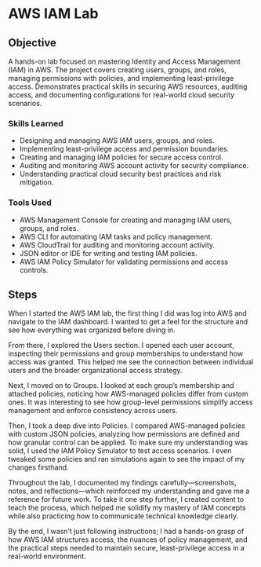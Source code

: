 # AWS IAM Lab

## Objective


A hands-on lab focused on mastering Identity and Access Management (IAM) in AWS. The project covers creating users, groups, and roles, managing permissions with policies, and implementing least-privilege access. Demonstrates practical skills in securing AWS resources, auditing access, and documenting configurations for real-world cloud security scenarios.


### Skills Learned

- Designing and managing AWS IAM users, groups, and roles.
- Implementing least-privilege access and permission boundaries.
- Creating and managing IAM policies for secure access control.
- Auditing and monitoring AWS account activity for security compliance.
- Understanding practical cloud security best practices and risk mitigation.


### Tools Used

- AWS Management Console for creating and managing IAM users, groups, and roles.
- AWS CLI for automating IAM tasks and policy management.
- AWS CloudTrail for auditing and monitoring account activity.
- JSON editor or IDE for writing and testing IAM policies.
- AWS IAM Policy Simulator for validating permissions and access controls.


## Steps
When I started the AWS IAM lab, the first thing I did was log into AWS and navigate to the IAM dashboard. I wanted to get a feel for the structure and see how everything was organized before diving in.

From there, I explored the Users section. I opened each user account, inspecting their permissions and group memberships to understand how access was granted. This helped me see the connection between individual users and the broader organizational access strategy.

Next, I moved on to Groups. I looked at each group’s membership and attached policies, noticing how AWS-managed policies differ from custom ones. It was interesting to see how group-level permissions simplify access management and enforce consistency across users.

Then, I took a deep dive into Policies. I compared AWS-managed policies with custom JSON policies, analyzing how permissions are defined and how granular control can be applied. To make sure my understanding was solid, I used the IAM Policy Simulator to test access scenarios. I even tweaked some policies and ran simulations again to see the impact of my changes firsthand.

Throughout the lab, I documented my findings carefully—screenshots, notes, and reflections—which reinforced my understanding and gave me a reference for future work. To take it one step further, I created content to teach the process, which helped me solidify my mastery of IAM concepts while also practicing how to communicate technical knowledge clearly.

By the end, I wasn’t just following instructions; I had a hands-on grasp of how AWS IAM structures access, the nuances of policy management, and the practical steps needed to maintain secure, least-privilege access in a real-world environment.
